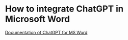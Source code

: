 # How to integrate ChatGPT in Microsoft Word
[Documentation of ChatGPT for MS Word](https://www.listendata.com/2023/12/chatgpt-into-word.html)

